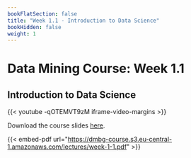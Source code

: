 ```yaml
---
bookFlatSection: false
title: "Week 1.1 - Introduction to Data Science"
bookHidden: false
weight: 1
---
```


# Data Mining Course: Week 1.1

## Introduction to Data Science

{{< youtube -qOTEMVT9zM iframe-video-margins >}}

Download the course slides [here](https://dmbg-course.s3.eu-central-1.amazonaws.com/lectures/week-1-1.pdf).

{{< embed-pdf url="https://dmbg-course.s3.eu-central-1.amazonaws.com/lectures/week-1-1.pdf" >}}
